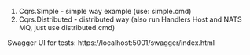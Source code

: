 1. Cqrs.Simple - simple way example (use: simple.cmd)
2. Cqrs.Distributed - distributed way (also run Handlers Host and NATS MQ, just use distributed.cmd)

Swagger UI for tests: https://localhost:5001/swagger/index.html